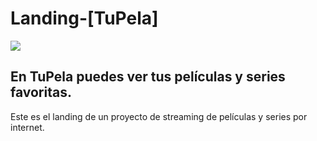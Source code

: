 # Landing-[TuPela]

![](https://i.imgur.com/k1xZv4i.png)

## En TuPela puedes ver tus películas y series favoritas.
Este es el landing de un proyecto de streaming de películas y series por internet.

